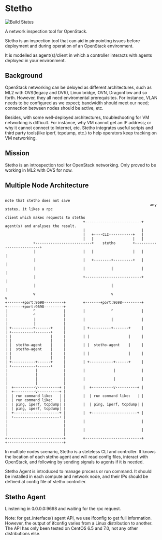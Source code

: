 # Stetho
[![Build Status](https://travis-ci.org/unitedstack/stetho.svg?branch=master)](https://travis-ci.org/unitedstack/stetho)

A network inspection tool for OpenStack.

Stetho is an inspection tool that can aid in pinpointing issues before deployment and during operation of an OpenStack environment.

It is modelled as agent(s)/client in which a controller interacts with agents deployed in your environment.

## Background

OpenStack networking can be deloyed as different architectures, such as ML2 with OVS(legacy and DVR), Linux bridge, OVN, Dragonflow and so forth. However, they all need enviromental prerequisites. For instance, VLAN needs to be configured as we expect; bandwidth should meet our need; connection between nodes should be active, etc.

Besides, with some well-deployed architectures, troubleshooting for VM networking is difficult. For instance, why VM cannot get an IP address; or why it cannot connect to Internet, etc. Stetho integrates useful scripts and third party tools(like iperf, tcpdump, etc.) to help operators keep tracking on VM networking.

## Mission

Stetho is an introspection tool for OpenStack networking. Only proved to be working in ML2 with OVS for now.

## Multiple Node Architecture

```
                                                                   note that stetho does not save
                                                                   any states, it likes a rpc
                                                                   client which makes requests to stetho
                                    +--------------------------+   agent(s) and analyses the result.
                                    |                          |
                                    |   +----CLI-----------+   |
                                    |   |                  |   |
             +--------------------------+    stetho        +--------------------------+
             |                      |   |                  |   |                      |
             |                      |   +--------+---------+   |                      |
             |                      |            |             |                      |
             |                      +--------------------------+                      |
             |                                   |                                    |
             v                                   v                                    v
+-------+port:9698---------+        +-------+port:9698---------+         +-------+port:9698---------+
|            ^             |        |            ^             |         |            ^             |
|            |             |        |            |             |         |            |             |
| +----------+-------+     |        | +----------+-------+     |         | +----------+-------+     |
| |                  |     |        | |                  |     |         | |                  |     |
| |  stetho-agent    |     |        | |  stetho-agent    |     |         | |  stetho-agent    |     |
| |                  |     |        | |                  |     |         | |                  |     |
| +-----------+------+     |        | +-----------+------+     |         | +-----------+------+     |
|             |            |        |             |            |         |             |            |
|             |            |        |             |            |         |             |            |
|  +----------v----------+ |        |  +----------v----------+ |         |  +----------v----------+ |
|  | run command like:   | |        |  | run command like:   | |         |  | run command like:   | |
|  | ping, iperf, tcpdump| |        |  | ping, iperf, tcpdump| |         |  | ping, iperf, tcpdump| |
|  +---------------------+ |        |  +---------------------+ |         |  +---------------------+ |
|                          |        |                          |         |                          |
|                          |        |                          |         |                          |
+--------------------------+        +--------------------------+         +--------------------------+
```

In multiple nodes scenario, Stetho is a steteless CLI and controller. It knows the location of each stetho agent and will read config files, interact with OpenStack, and following by sending signals to agents if it is needed. 

Stetho Agent is introduced to manage process or run command. It should be installed in each compute and network node, and their IPs should be defined at config file of stetho controller.

## Stetho Agent

Linstening in 0.0.0.0:9698 and waiting for the rpc request.

Note: for get_interface() agent API, we use ifconfig to get full information. However, the output of ifconfig varies from a Linux distribution to another. The API has only been tested on CentOS 6.5 and 7.0, not any other distributions else.
